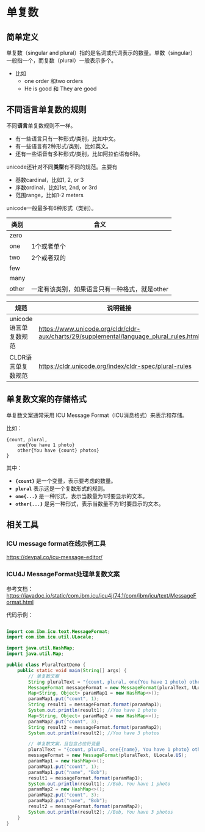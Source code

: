 # 单复数

## 简单定义

单复数（singular and plural）指的是名词或代词表示的数量。单数（singular）一般指一个，而复数（plural）一般表示多个。

- 比如
    - one order 和two orders
    - He is good 和 They are good
    

## 不同语言单复数的规则

不同**语言**单复数规则不一样。

- 有一些语言只有一种形式/类别，比如中文。
- 有一些语言有2种形式/类别，比如英文。
- 还有一些语音有多种形式/类别，比如阿拉伯语有6种。

unicode还针对不同**类型**有不同的规范。主要有

- 基数cardinal，比如1, 2, or 3
- 序数ordinal，比如1st, 2nd, or 3rd
- 范围range，比如1-2 meters

unicode一般最多有6种形式（类别）。

| 类别 | 含义 |
| --- | --- |
| zero |  |
| one | 1个或者单个 |
| two | 2个或者双的 |
| few |  |
| many |  |
| other | 一定有该类别，如果语言只有一种格式，就是other |

| 规范 | 说明链接 |
| --- | --- |
| unicode语言单复数规范 | https://www.unicode.org/cldr/cldr-aux/charts/29/supplemental/language_plural_rules.html |
| CLDR语言单复数规范 | https://cldr.unicode.org/index/cldr-spec/plural-rules |

## 单复数文案的存储格式

单复数文案通常采用 ICU Message Format（ICU消息格式）来表示和存储。

比如：

```
{count, plural,
    one{You have 1 photo}
    other{You have {count} photos}
}
```

其中：

- **`{count}`** 是一个变量，表示要考虑的数量。
- **`plural`** 表示这是一个复数形式的规则。
- **`one{...}`** 是一种形式，表示当数量为1时要显示的文本。
- **`other{...}`** 是另一种形式，表示当数量不为1时要显示的文本。


## 相关工具

### ICU message format在线示例工具

https://devpal.co/icu-message-editor/

### ICU4J MessageFormat处理单复数文案

参考文档：https://javadoc.io/static/com.ibm.icu/icu4j/74.1/com/ibm/icu/text/MessageFormat.html

代码示例：
```java

import com.ibm.icu.text.MessageFormat;
import com.ibm.icu.util.ULocale;

import java.util.HashMap;
import java.util.Map;

public class PluralTextDemo {
    public static void main(String[] args) {
        // 单复数文案
        String pluralText = "{count, plural, one{You have 1 photo} other{You have {count} photos}}";
        MessageFormat messageFormat = new MessageFormat(pluralText, ULocale.US);
        Map<String, Object> paramMap1 = new HashMap<>();
        paramMap1.put("count", 1);
        String result1 = messageFormat.format(paramMap1);
        System.out.println(result1); //You have 1 photo
        Map<String, Object> paramMap2 = new HashMap<>();
        paramMap2.put("count", 3);
        String result2 = messageFormat.format(paramMap2);
        System.out.println(result2); //You have 3 photos

        // 单复数文案，且包含占位符变量
        pluralText = "{count, plural, one{{name}, You have 1 photo} other{{name}, You have {count} photos}}";
        messageFormat = new MessageFormat(pluralText, ULocale.US);
        paramMap1 = new HashMap<>();
        paramMap1.put("count", 1);
        paramMap1.put("name", "Bob");
        result1 = messageFormat.format(paramMap1);
        System.out.println(result1); //Bob, You have 1 photo
        paramMap2 = new HashMap<>();
        paramMap2.put("count", 3);
        paramMap2.put("name", "Bob");
        result2 = messageFormat.format(paramMap2);
        System.out.println(result2); //Bob, You have 3 photos
    }
}

```